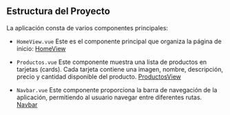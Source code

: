 
## Estructura del Proyecto
La aplicación consta de varios componentes principales:
* `HomeView.vue`
 Este es el componente principal que organiza la página de inicio: [HomeView](./src/App.vue)
* `Productos.vue`
  Este componente muestra una lista de productos en tarjetas (cards). Cada tarjeta contiene una imagen, nombre, descripción, precio y cantidad disponible del producto. [ProductosView](./src/views/ProductosView.vue)

* `Navbar.vue`
Este componente proporciona la barra de navegación de la aplicación, permitiendo al usuario navegar entre diferentes rutas. [Navbar](./src/components/Navbar.vue)



